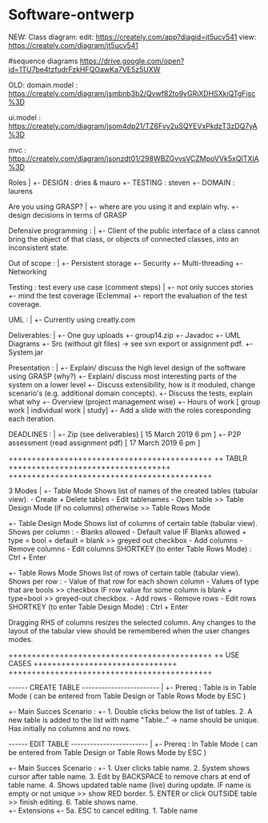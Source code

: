 # Software-ontwerp

NEW:
Class diagram: edit: https://creately.com/app?diagid=jt5ucv541
               view: https://creately.com/diagram/jt5ucv541

#sequence diagrams
https://drive.google.com/open?id=1TU7be4tzfudrFzkHFQOawKa7VE5z5UXW






OLD:
domain.model : https://creately.com/diagram/jsmbnb3b2/Qvwf82to9yGRjXDHSXkiQTgFjsc%3D

ui.model : https://creately.com/diagram/jsom4dp21/TZ6Fvy2uSQYEVxPkdzT3zDQ7yA%3D

mvc : https://creately.com/diagram/jsonzdt01/298WBZGvvsVCZMpoVVk5xQITXlA%3D


Roles
|
+- DESIGN : dries & mauro
+- TESTING : steven
+- DOMAIN : laurens

Are you using GRASP?
|
+- where are you using it and explain why.
+- design decisions in terms of GRASP

Defensive programming :
|
+- Client of the public interface of a class cannot bring the object of that class, or objects of connected classes, into an inconsistent state.

Out of scope :
|
+- Persistent storage
+- Security
+- Multi-threading
+- Networking


Testing : 
test every use case (comment steps)
|
+- not only succes stories
+- mind the test coverage (Eclemma)
   +- report the evaluation of the test coverage.

UML :
|
+- Currently using creatly.com

Deliverables:
|
+- One guy uploads
   +- group14.zip
     +- Javadoc
     +- UML Diagrams
     +- Src (without git files) -> see svn export or assignment pdf.
     +- System.jar

Presentation :
|
+- Explain/ discuss the high level design of the software using GRASP (why?)
+- Explain/ discuss most interesting parts of the system on a lower level
+- Discuss extensibility, how is it moduled, change scenario's (e.g. additional domain concepts).
+- Discuss the tests, explain what why
+- Overview (project management wise)
   +- Hours of work [ group work | individual work | study]
+- Add a slide with the roles coresponding each iteration.

DEADLINES :
|
+- Zip (see deliverables) [ 15 March 2019 6 pm ]
+- P2P assessment (read assignment pdf) [ 17 March 2019 6 pm ]

++++++++++++++++++++++++++++++++++++++++++++
++ TABLR +++++++++++++++++++++++++++++++++++
++++++++++++++++++++++++++++++++++++++++++++

3 Modes
|
+- Table Mode
	Shows list of names of the created tables (tabular view).
	- Create + Delete tables
	- Edit tablenames
	- Open table >> Table Design Mode (if no columns) otherwise >> Table Rows Mode

+- Table Design Mode
	Shows list of columns of certain table (tabular view).
	Shows per column :
	- Blanks allowed
	- Default value
	IF Blanks allowed + type = bool + default = blank >> greyed out checkbox
	- Add columns
	- Remove columns
	- Edit columns
	SHORTKEY (to enter Table Rows Mode) : Ctrl + Enter

+- Table Rows Mode
	Shows list of rows of certain table (tabular view).
	Shows per row :
	- Value of that row for each shown column
	- Values of type that are bools >> checkbox
	IF row value for some column is blank + type=bool >> greyed-out checkbox.
	- Add rows
	- Remove rows
	- Edit rows
	SHORTKEY (to enter Table Design Mode) : Ctrl + Enter


Dragging RHS of columns resizes the selected column.
Any changes to the layout of the tabular view should be remembered when the user changes modes.


++++++++++++++++++++++++++++++++++++++++++++
++ USE CASES +++++++++++++++++++++++++++++++
++++++++++++++++++++++++++++++++++++++++++++

------ CREATE TABLE ------------------------
|
+- Prereq : Table is in Table Mode ( can be entered from Table Design or Table Rows Mode by ESC )

+- Main Succes Scenario : 
   +- 1. Double clicks below the list of tables.
      2. A new table is added to the list with name "Table.." -> name should be unique. Has initially no columns and no rows.


------ EDIT TABLE ------------------------
|
+- Prereq : In Table Mode ( can be entered from Table Design or Table Rows Mode by ESC )

+- Main Succes Scenario :
   +- 1. User clicks table name.
      2. System shows cursor after table name.
      3. Edit by BACKSPACE to remove chars at end of table name.
      4. Shows updated table name (live) during update. IF name is empty or not unique >> show RED border.
      5. ENTER or click OUTSIDE table >> finish editing.
      6. Table shows name.	
+- Extensions
   +- 5a. ESC to cancel editing.
	1. Table name 

